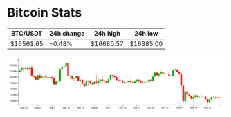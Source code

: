 # Bitcoin Stats

BTC/USDT|24h change|24h high|24h low|
|---|---|---|---|
|$16561.65|-0.48%|$16680.57|$16385.00|

<img src="./chart.svg">

